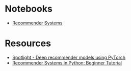 
# Notebooks

- [Recommender Systems]()

# Resources

- [Spotlight - Deep recommender models using PyTorch](https://github.com/maciejkula/spotlight)
- [Recommender Systems in Python: Beginner Tutorial](https://www.datacamp.com/community/tutorials/recommender-systems-python)
